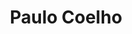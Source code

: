---
title: "Paulo Coelho"
cc-type: person
hashtag: paulo-coelho
tags:
  - writer
  - Human Being
---
